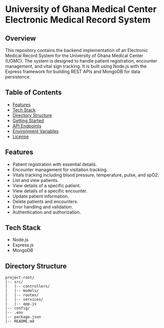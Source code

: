 # University of Ghana Medical Center Electronic Medical Record System

## Overview

This repository contains the backend implementation of an Electronic Medical Record System for the University of Ghana Medical Center (UGMC). The system is designed to handle patient registration, encounter management, and vital sign tracking. It is built using Node.js with the Express framework for building REST APIs and MongoDB for data persistence.

## Table of Contents

- [Features](#features)
- [Tech Stack](#tech-stack)
- [Directory Structure](#directory-structure)
- [Getting Started](#getting-started)
- [API Endpoints](#api-endpoints)
- [Environment Variables](#environment-variables)
- [License](#license)

## Features

- Patient registration with essential details.
- Encounter management for visitation tracking.
- Vitals tracking including blood pressure, temperature, pulse, and spO2.
- List and view patients.
- View details of a specific patient.
- View details of a specific encounter.
- Update patient information.
- Delete patients and encounters.
- Error handling and validation.
- Authentication and authorization.

## Tech Stack

- Node.js
- Express.js
- MongoDB

## Directory Structure

```plaintext
project-root/
|-- src/
|   |-- controllers/
|   |-- models/
|   |-- routes/
|   |-- services/
|   |-- app.js
|-- config/
|-- .env
|-- package.json
|-- README.md
